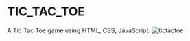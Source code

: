 # TIC_TAC_TOE
A Tic Tac Toe game using HTML, CSS, JavaScript.
![tictactoe](https://github.com/user-attachments/assets/58088fe0-bcaf-4d43-a104-be12b9980b6b)

